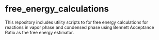 # free_energy_calculations
This repository includes utility scripts to for free energy calculations for reactions in vapor phase and condensed phase using
Bennett Acceptance Ratio as the free energy estimator.
